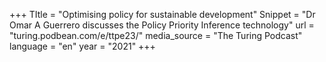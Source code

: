 +++
TItle = "Optimising policy for sustainable development"
Snippet = "Dr Omar A Guerrero discusses the Policy Priority Inference technology"
url = "turing.podbean.com/e/ttpe23/"
media_source = "The Turing Podcast"
language = "en"
year = "2021"
+++